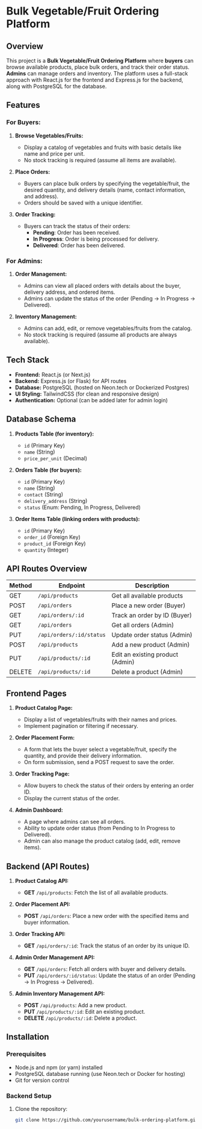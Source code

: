# Bulk Vegetable/Fruit Ordering Platform

## Overview

This project is a **Bulk Vegetable/Fruit Ordering Platform** where **buyers** can browse available products, place bulk orders, and track their order status. **Admins** can manage orders and inventory. The platform uses a full-stack approach with React.js for the frontend and Express.js for the backend, along with PostgreSQL for the database.

## Features

### For Buyers:
1. **Browse Vegetables/Fruits:**
   - Display a catalog of vegetables and fruits with basic details like name and price per unit.
   - No stock tracking is required (assume all items are available).

2. **Place Orders:**
   - Buyers can place bulk orders by specifying the vegetable/fruit, the desired quantity, and delivery details (name, contact information, and address).
   - Orders should be saved with a unique identifier.

3. **Order Tracking:**
   - Buyers can track the status of their orders:
     - **Pending**: Order has been received.
     - **In Progress**: Order is being processed for delivery.
     - **Delivered**: Order has been delivered.

### For Admins:
1. **Order Management:**
   - Admins can view all placed orders with details about the buyer, delivery address, and ordered items.
   - Admins can update the status of the order (Pending → In Progress → Delivered).

2. **Inventory Management:**
   - Admins can add, edit, or remove vegetables/fruits from the catalog.
   - No stock tracking is required (assume all products are always available).

## Tech Stack

- **Frontend:** React.js (or Next.js)
- **Backend:** Express.js (or Flask) for API routes
- **Database:** PostgreSQL (hosted on Neon.tech or Dockerized Postgres)
- **UI Styling:** TailwindCSS (for clean and responsive design)
- **Authentication:** Optional (can be added later for admin login)

## Database Schema

1. **Products Table (for inventory):**
   - `id` (Primary Key)
   - `name` (String)
   - `price_per_unit` (Decimal)

2. **Orders Table (for buyers):**
   - `id` (Primary Key)
   - `name` (String)
   - `contact` (String)
   - `delivery_address` (String)
   - `status` (Enum: Pending, In Progress, Delivered)

3. **Order Items Table (linking orders with products):**
   - `id` (Primary Key)
   - `order_id` (Foreign Key)
   - `product_id` (Foreign Key)
   - `quantity` (Integer)

## API Routes Overview

| Method | Endpoint                          | Description                                             |
|--------|-----------------------------------|---------------------------------------------------------|
| GET    | `/api/products`                   | Get all available products                             |
| POST   | `/api/orders`                     | Place a new order (Buyer)                              |
| GET    | `/api/orders/:id`                 | Track an order by ID (Buyer)                           |
| GET    | `/api/orders`                     | Get all orders (Admin)                                 |
| PUT    | `/api/orders/:id/status`          | Update order status (Admin)                            |
| POST   | `/api/products`                   | Add a new product (Admin)                              |
| PUT    | `/api/products/:id`               | Edit an existing product (Admin)                       |
| DELETE | `/api/products/:id`               | Delete a product (Admin)                               |

## Frontend Pages

1. **Product Catalog Page:**
   - Display a list of vegetables/fruits with their names and prices.
   - Implement pagination or filtering if necessary.

2. **Order Placement Form:**
   - A form that lets the buyer select a vegetable/fruit, specify the quantity, and provide their delivery information.
   - On form submission, send a POST request to save the order.

3. **Order Tracking Page:**
   - Allow buyers to check the status of their orders by entering an order ID.
   - Display the current status of the order.

4. **Admin Dashboard:**
   - A page where admins can see all orders.
   - Ability to update order status (from Pending to In Progress to Delivered).
   - Admin can also manage the product catalog (add, edit, remove items).

## Backend (API Routes)

1. **Product Catalog API:**
   - **GET** `/api/products`: Fetch the list of all available products.
  
2. **Order Placement API:**
   - **POST** `/api/orders`: Place a new order with the specified items and buyer information.
  
3. **Order Tracking API:**
   - **GET** `/api/orders/:id`: Track the status of an order by its unique ID.

4. **Admin Order Management API:**
   - **GET** `/api/orders`: Fetch all orders with buyer and delivery details.
   - **PUT** `/api/orders/:id/status`: Update the status of an order (Pending → In Progress → Delivered).

5. **Admin Inventory Management API:**
   - **POST** `/api/products`: Add a new product.
   - **PUT** `/api/products/:id`: Edit an existing product.
   - **DELETE** `/api/products/:id`: Delete a product.

## Installation

### Prerequisites

- Node.js and npm (or yarn) installed
- PostgreSQL database running (use Neon.tech or Docker for hosting)
- Git for version control

### Backend Setup

1. Clone the repository:
   ```bash
   git clone https://github.com/yourusername/bulk-ordering-platform.git
